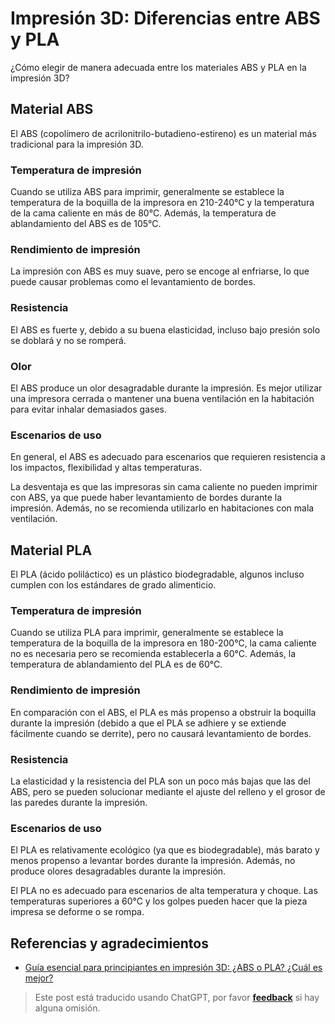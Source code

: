 # Impresión 3D: Diferencias entre ABS y PLA

¿Cómo elegir de manera adecuada entre los materiales ABS y PLA en la impresión 3D?

## Material ABS

El ABS (copolímero de acrilonitrilo-butadieno-estireno) es un material más tradicional para la impresión 3D.

### Temperatura de impresión

Cuando se utiliza ABS para imprimir, generalmente se establece la temperatura de la boquilla de la impresora en 210-240°C y la temperatura de la cama caliente en más de 80°C. Además, la temperatura de ablandamiento del ABS es de 105°C.

### Rendimiento de impresión

La impresión con ABS es muy suave, pero se encoge al enfriarse, lo que puede causar problemas como el levantamiento de bordes.

### Resistencia

El ABS es fuerte y, debido a su buena elasticidad, incluso bajo presión solo se doblará y no se romperá.

### Olor

El ABS produce un olor desagradable durante la impresión. Es mejor utilizar una impresora cerrada o mantener una buena ventilación en la habitación para evitar inhalar demasiados gases.

### Escenarios de uso

En general, el ABS es adecuado para escenarios que requieren resistencia a los impactos, flexibilidad y altas temperaturas.

La desventaja es que las impresoras sin cama caliente no pueden imprimir con ABS, ya que puede haber levantamiento de bordes durante la impresión. Además, no se recomienda utilizarlo en habitaciones con mala ventilación.

## Material PLA

El PLA (ácido poliláctico) es un plástico biodegradable, algunos incluso cumplen con los estándares de grado alimenticio.

### Temperatura de impresión

Cuando se utiliza PLA para imprimir, generalmente se establece la temperatura de la boquilla de la impresora en 180-200°C, la cama caliente no es necesaria pero se recomienda establecerla a 60°C. Además, la temperatura de ablandamiento del PLA es de 60°C.

### Rendimiento de impresión

En comparación con el ABS, el PLA es más propenso a obstruir la boquilla durante la impresión (debido a que el PLA se adhiere y se extiende fácilmente cuando se derrite), pero no causará levantamiento de bordes.

### Resistencia

La elasticidad y la resistencia del PLA son un poco más bajas que las del ABS, pero se pueden solucionar mediante el ajuste del relleno y el grosor de las paredes durante la impresión.

### Escenarios de uso

El PLA es relativamente ecológico (ya que es biodegradable), más barato y menos propenso a levantar bordes durante la impresión. Además, no produce olores desagradables durante la impresión.

El PLA no es adecuado para escenarios de alta temperatura y choque. Las temperaturas superiores a 60°C y los golpes pueden hacer que la pieza impresa se deforme o se rompa.

## Referencias y agradecimientos

- [Guía esencial para principiantes en impresión 3D: ¿ABS o PLA? ¿Cuál es mejor?](https://wp.huangshiyang.com/3d%e6%89%93%e5%8d%b0%e5%85%a5%e9%97%a8%e5%bf%85%e8%af%bb%ef%bc%9aabs%e4%b8%8epla%ef%bc%8c%e7%94%a8%e5%93%aa%e4%b8%aa%e5%a5%bd%ef%bc%9f)

> Este post está traducido usando ChatGPT, por favor [**feedback**](https://github.com/linyuxuanlin/Wiki_MkDocs/issues/new) si hay alguna omisión.